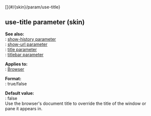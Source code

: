 []{#/{skin}/param/use-title}    
## use-title parameter (skin)    
**See also:**    
:   [show-history parameter](/ref/%7Bskin%7D/param/show-history/show-history.md)    
:   [show-url parameter](/ref/%7Bskin%7D/param/show-url/show-url.md)    
:   [title parameter](/ref/%7Bskin%7D/param/title/title.md)    
:   [titlebar parameter](/ref/%7Bskin%7D/param/titlebar/titlebar.md)    
<!-- -->    
**Applies to:**    
:   [Browser](/ref/%7Bskin%7D/control/browser/browser.md)    
<!-- -->    
**Format:**    
:   true/false    
<!-- -->    
**Default value:**    
:   false    
Use the browser\'s document title to override the title of the window or    
pane it appears in.  